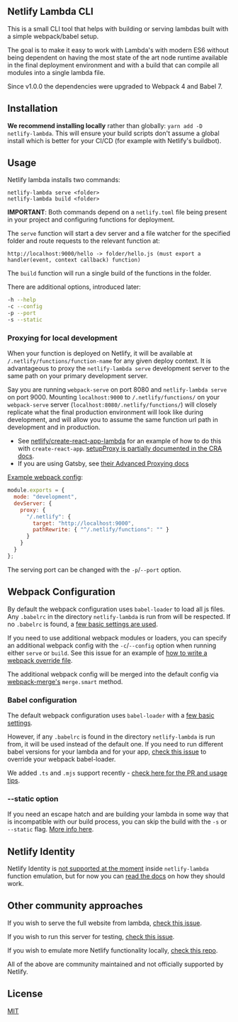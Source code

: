## Netlify Lambda CLI

This is a small CLI tool that helps with building or serving lambdas built with a simple webpack/babel setup.

The goal is to make it easy to work with Lambda's with modern ES6 without being dependent on having the most state of the art node runtime available in the final deployment environment and with a build that can compile all modules into a single lambda file.

Since v1.0.0 the dependencies were upgraded to Webpack 4 and Babel 7.

## Installation

**We recommend installing locally** rather than globally: `yarn add -D netlify-lambda`. This will ensure your build scripts don't assume a global install which is better for your CI/CD (for example with Netlify's buildbot).

## Usage

Netlify lambda installs two commands:

```
netlify-lambda serve <folder>
netlify-lambda build <folder>
```

**IMPORTANT**: Both commands depend on a `netlify.toml` file being present in your project and configuring functions for deployment.

The `serve` function will start a dev server and a file watcher for the specified folder and route requests to the relevant function at:

```
http://localhost:9000/hello -> folder/hello.js (must export a handler(event, context callback) function)
```

The `build` function will run a single build of the functions in the folder.

There are additional options, introduced later:
```bash
-h --help
-c --config
-p --port
-s --static
```

### Proxying for local development

When your function is deployed on Netlify, it will be available at `/.netlify/functions/function-name` for any given deploy context. It is advantageous to proxy the `netlify-lambda serve` development server to the same path on your primary development server.

Say you are running `webpack-serve` on port 8080 and `netlify-lambda serve` on port 9000. Mounting `localhost:9000` to `/.netlify/functions/` on your `webpack-serve` server (`localhost:8080/.netlify/functions/`) will closely replicate what the final production environment will look like during development, and will allow you to assume the same function url path in development and in production.

- See [netlify/create-react-app-lambda](https://github.com/netlify/create-react-app-lambda/blob/f0e94f1d5a42992a2b894bfeae5b8c039a177dd9/src/setupProxy.js) for an example of how to do this with `create-react-app`. [setupProxy is partially documented in the CRA docs](https://facebook.github.io/create-react-app/docs/proxying-api-requests-in-development#configuring-the-proxy-manually).
- If you are using Gatsby, see [their Advanced Proxying docs](https://www.gatsbyjs.org/docs/api-proxy/#advanced-proxying)

[Example webpack config](https://github.com/imorente/netlify-functions-example/blob/master/webpack.development.config):

```js
module.exports = {
  mode: "development",
  devServer: {
    proxy: {
      "/.netlify": {
        target: "http://localhost:9000",
        pathRewrite: { "^/.netlify/functions": "" }
      }
    }
  }
};
```

The serving port can be changed with the `-p`/`--port` option.

## Webpack Configuration

By default the webpack configuration uses `babel-loader` to load all js files. Any `.babelrc` in the directory `netlify-lambda` is run from will be respected. If no `.babelrc` is found, a [few basic settings are used](https://github.com/netlify/netlify-lambda/blob/master/lib/build.js#L11-L15a).

If you need to use additional webpack modules or loaders, you can specify an additional webpack config with the `-c`/`--config` option when running either `serve` or `build`. See this issue for an example of [how to write a webpack override file](https://github.com/netlify/netlify-lambda/issues/64).

The additional webpack config will be merged into the default config via [webpack-merge's](https://www.npmjs.com/package/webpack-merge) `merge.smart` method.

### Babel configuration

The default webpack configuration uses `babel-loader` with a [few basic settings](https://github.com/netlify/netlify-lambda/blob/master/lib/build.js#L19-L33).

However, if any `.babelrc` is found in the directory `netlify-lambda` is run from, it will be used instead of the default one. If you need to run different babel versions for your lambda and for your app, [check this issue](https://github.com/netlify/netlify-lambda/issues/34) to override your webpack babel-loader.

We added `.ts` and `.mjs` support recently - [check here for the PR and usage tips](https://github.com/netlify/netlify-lambda/pull/76).

### --static option

If you need an escape hatch and are building your lambda in some way that is incompatible with our build process, you can skip the build with the `-s` or `--static` flag. [More info here](https://github.com/netlify/netlify-lambda/pull/62).

## Netlify Identity

Netlify Identity is [not supported at the moment](https://github.com/netlify/netlify-lambda/issues/51) inside `netlify-lambda` function emulation, but for now you can [read the docs](https://www.netlify.com/docs/functions/#identity-and-functions) on how they should work.

## Other community approaches

If you wish to serve the full website from lambda, [check this issue](https://github.com/netlify/netlify-lambda/issues/36).

If you wish to run this server for testing, [check this issue](https://github.com/netlify/netlify-lambda/issues/49).

If you wish to emulate more Netlify functionality locally, [check this repo](https://github.com/8eecf0d2/netlify-local).

All of the above are community maintained and not officially supported by Netlify.

## License

[MIT](LICENSE)
